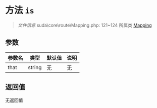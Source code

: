 # 方法 `is`

> *文件信息* suda\core\route\Mapping.php: 121~124
> 所属类 [Mapping](../Mapping.md)




## 参数


| 参数名 | 类型 | 默认值 | 说明 |
|--------|-----|-------|-------|
| that |  string | 无 | 无 |



## 返回值

无返回值
